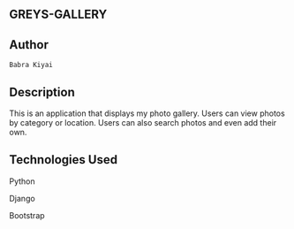 ## GREYS-GALLERY

 ## Author  

    Babra Kiyai 

## Description

This is an application that displays my photo gallery. Users can view photos by category or location. Users can also search photos and even add their own.

## Technologies Used

Python

Django

Bootstrap

##

